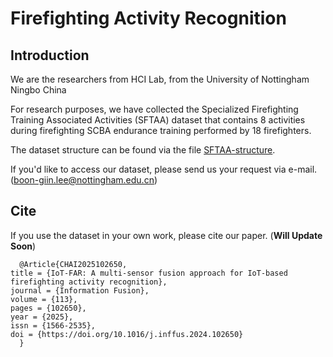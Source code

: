 # Firefighting Activity Recognition

## Introduction

We are the researchers from HCI Lab, from the University of Nottingham Ningbo China

For research purposes, we have collected the Specialized Firefighting Training Associated Activities (SFTAA) dataset that contains 8 activities during firefighting SCBA endurance training performed by 18 firefighters. 

The dataset structure can be found via the file [SFTAA-structure](SFTAA-structure.md).

If you'd like to access our dataset, please send us your request via e-mail. (boon-giin.lee@nottingham.edu.cn)

## Cite
If you use the dataset in your own work, please cite our paper. (**Will Update Soon**)

```
  @Article{CHAI2025102650,
title = {IoT-FAR: A multi-sensor fusion approach for IoT-based firefighting activity recognition},
journal = {Information Fusion},
volume = {113},
pages = {102650},
year = {2025},
issn = {1566-2535},
doi = {https://doi.org/10.1016/j.inffus.2024.102650}
  }
```

